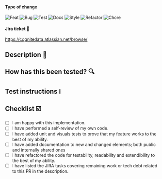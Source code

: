 #### Type of change
<!-- Please delete options that are not relevant. -->
![Feat](https://img.shields.io/badge/Type-Feat-green)  <!-- new feature for the user, not a new feature for build script -->
![Bug](https://img.shields.io/badge/Type-Bug-red) <!-- bug fix for the user, not a fix to a build script -->
![Test](https://img.shields.io/badge/Type-Test-blueviolet) <!-- adding missing tests, refactoring tests; no production code change -->
![Docs](https://img.shields.io/badge/Type-Docs-blue) <!--changes to the documentation -->
![Style](https://img.shields.io/badge/Type-Style-blue) <!-- formatting, missing semi colons, etc; no production code change -->
![Refactor](https://img.shields.io/badge/Type-Refactor-lightgrey) <!-- refactoring production code, eg. renaming a variable -->
![Chore](https://img.shields.io/badge/Type-Chore-lightgrey) <!-- updating grunt tasks etc; no production code change -->

#### Jira ticket :blue_book:
<!--(mention JIRA ticket/s)-->

https://cognitedata.atlassian.net/browse/

## Description :pencil:
<!---
- Describe your changes in detail.
- Why is this change required?
- What problem does it solve?
- List any related PRs
-->

## How has this been tested? :mag:

<!---
- Describe the tests that you ran to verify your changes.
- Provide instructions so we can reproduce.
- Also list any relevant details for your test configuration.
-->


## Test instructions :information_source:

<!---
- Describe steps to try/test the suggested changes
-->


## Checklist :ballot_box_with_check:

<!---
- Here is a checklist that should completed before merging this given feature.
- Any shortcomings from the items below should be explained and detailed within the contents of this PR.
-->

- [ ] I am happy with this implementation.
- [ ] I have performed a self-review of my own code.
- [ ] I have added unit and visuals tests to prove that my feature works to the best of my ability.
- [ ] I have added documentation to new and changed elements; both public and internally shared ones
- [ ] I have refactored the code for testability, readability and extendibility to the best of my ability.
- [ ] I have listed the JIRA tasks covering remaining work or tech debt related to this PR in the description.
